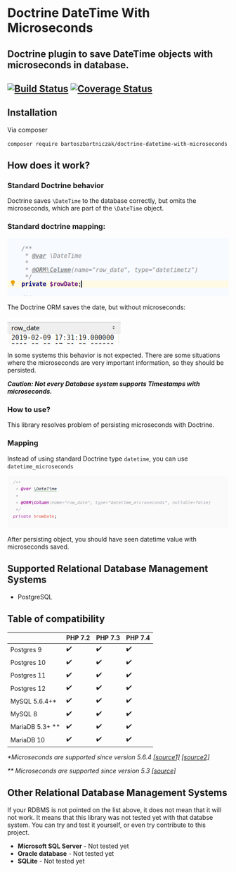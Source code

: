 Doctrine DateTime With Microseconds
====================================
Doctrine plugin to save DateTime objects with microseconds in database.
------------------------------------
[![Build Status](https://travis-ci.com/BartoszBartniczak/Doctrine-DateTime-With-Microseconds.svg?branch=master)](https://travis-ci.com/BartoszBartniczak/Doctrine-DateTime-With-Microseconds)
[![Coverage Status](https://coveralls.io/repos/github/BartoszBartniczak/Doctrine-DateTime-With-Microseconds/badge.svg?branch=master)](https://coveralls.io/github/BartoszBartniczak/Doctrine-DateTime-With-Microseconds?branch=master)
-----------

## Installation

Via composer

`composer require bartoszbartniczak/doctrine-datetime-with-microseconds`

## How does it work?

### Standard Doctrine behavior

Doctrine saves `\DateTime` to the database correctly, but omits the microseconds, which are part of the `\DateTime` object. 

### Standard doctrine mapping:

![1549735833745](docs/doctrine-standard-mapping.png)

The Doctrine ORM saves the date, but without microseconds:

![1549735952539](docs/doctrine-standard-result.png)

In some systems this behavior is not expected. There are some situations where the microseconds are very important information, so they should be persisted.

***Caution: Not every Database system supports Timestamps with microseconds.***

### How to use?

This library resolves problem of persisting microseconds with Doctrine.

### Mapping

Instead of using standard Doctrine type `datetime`, you can use `datetime_microseconds`

![example-mapping](docs/example-mapping.png)

After persisting object, you should have seen datetime value with microseconds saved.

## Supported Relational Database Management Systems

* PostgreSQL

## Table of compatibility

|             | PHP 7.2 | PHP 7.3 |  PHP 7.4 |
|-------------|------------------|------------------|------------------|
| Postgres 9  |:heavy_check_mark:|:heavy_check_mark:|:heavy_check_mark:|
| Postgres 10 |:heavy_check_mark:|:heavy_check_mark:|:heavy_check_mark:|
| Postgres 11 |:heavy_check_mark:|:heavy_check_mark:|:heavy_check_mark:|
| Postgres 12 |:heavy_check_mark:|:heavy_check_mark:|:heavy_check_mark:|
| MySQL 5.6.4+\* | :heavy_check_mark: | :heavy_check_mark: | :heavy_check_mark: |
| MySQL 8 | :heavy_check_mark: | :heavy_check_mark: | :heavy_check_mark: |
| MariaDB 5.3+ \*\* | :heavy_check_mark: | :heavy_check_mark: | :heavy_check_mark: |
| MariaDB 10 | :heavy_check_mark: | :heavy_check_mark: | :heavy_check_mark: |

_\*Microseconds are supported since version 5.6.4 [[source1]](https://dev.mysql.com/doc/refman/5.6/en/fractional-seconds.html) [[source2]](https://stackoverflow.com/a/8790196)_

_\*\* Microseconds are supported since version 5.3 [[source]](https://mariadb.com/kb/en/microseconds-in-mariadb/#mysql-56-microseconds)_

## Other Relational Database Management Systems

If your RDBMS is not pointed on the list above, it does not mean that it will not work. It means that this library was not tested yet with that databse system. You can try and test it yourself, or even try contribute to this project.

* **Microsoft SQL Server** - Not tested yet
* **Oracle database** - Not tested yet
* **SQLite** - Not tested yet

